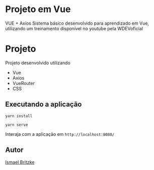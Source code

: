 # Projeto em Vue
VUE +  Axios
Sistema básico desenvolvido para aprendizado em Vue, utilizando um treinamento disponível no youtube pela WDEVoficial

# Projeto
Projeto desenvolvido utilizando 
- Vue
- Axios
- VueRouter
- CSS

## Executando a aplicação
```
yarn install
```
```
yarn serve
```
Interaja com a aplicação em `http://localhost:8080/`

## Autor
[Ismael Britzke](https://github.com/ibritzke)
